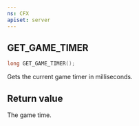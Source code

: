 ```yaml
---
ns: CFX
apiset: server
---
```

## GET_GAME_TIMER

```c
long GET_GAME_TIMER();
```

Gets the current game timer in milliseconds.

## Return value
The game time.

